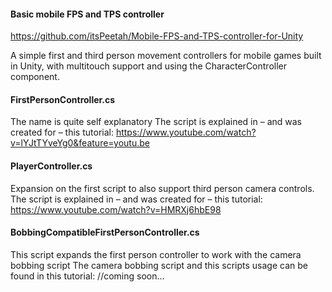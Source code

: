 #### Basic mobile FPS and TPS controller

https://github.com/itsPeetah/Mobile-FPS-and-TPS-controller-for-Unity

A simple first and third person movement controllers for mobile games built in Unity, with multitouch support and using the CharacterController component.

#### FirstPersonController.cs
The name is quite self explanatory
The script is explained in – and was created for – this tutorial: https://www.youtube.com/watch?v=lYJtTYveYg0&feature=youtu.be

#### PlayerController.cs
Expansion on the first script to also support third person camera controls.
The script is explained in – and was created for – this tutorial: https://www.youtube.com/watch?v=HMRXj6hbE98

#### BobbingCompatibleFirstPersonController.cs
This script expands the first person controller to work with the camera bobbing script
The camera bobbing script and this scripts usage can be found in this tutorial: //coming soon...
